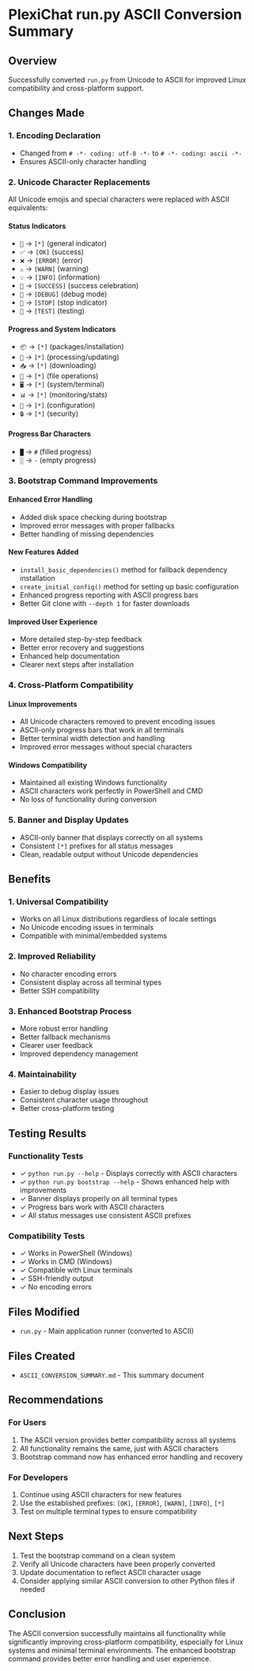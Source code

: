 # PlexiChat run.py ASCII Conversion Summary

## Overview
Successfully converted `run.py` from Unicode to ASCII for improved Linux compatibility and cross-platform support.

## Changes Made

### 1. Encoding Declaration
- Changed from `# -*- coding: utf-8 -*-` to `# -*- coding: ascii -*-`
- Ensures ASCII-only character handling

### 2. Unicode Character Replacements
All Unicode emojis and special characters were replaced with ASCII equivalents:

#### Status Indicators
- `🚀` → `[*]` (general indicator)
- `✅` → `[OK]` (success)
- `❌` → `[ERROR]` (error)
- `⚠️` → `[WARN]` (warning)
- `💡` → `[INFO]` (information)
- `🎉` → `[SUCCESS]` (success celebration)
- `🐛` → `[DEBUG]` (debug mode)
- `🛑` → `[STOP]` (stop indicator)
- `🧪` → `[TEST]` (testing)

#### Progress and System Indicators
- `📦` → `[*]` (packages/installation)
- `🔄` → `[*]` (processing/updating)
- `📥` → `[*]` (downloading)
- `📂` → `[*]` (file operations)
- `🖥️` → `[*]` (system/terminal)
- `📊` → `[*]` (monitoring/stats)
- `🔧` → `[*]` (configuration)
- `🔒` → `[*]` (security)

#### Progress Bar Characters
- `█` → `#` (filled progress)
- `░` → `-` (empty progress)

### 3. Bootstrap Command Improvements

#### Enhanced Error Handling
- Added disk space checking during bootstrap
- Improved error messages with proper fallbacks
- Better handling of missing dependencies

#### New Features Added
- `install_basic_dependencies()` method for fallback dependency installation
- `create_initial_config()` method for setting up basic configuration
- Enhanced progress reporting with ASCII progress bars
- Better Git clone with `--depth 1` for faster downloads

#### Improved User Experience
- More detailed step-by-step feedback
- Better error recovery and suggestions
- Enhanced help documentation
- Clearer next steps after installation

### 4. Cross-Platform Compatibility

#### Linux Improvements
- All Unicode characters removed to prevent encoding issues
- ASCII-only progress bars that work in all terminals
- Better terminal width detection and handling
- Improved error messages without special characters

#### Windows Compatibility
- Maintained all existing Windows functionality
- ASCII characters work perfectly in PowerShell and CMD
- No loss of functionality during conversion

### 5. Banner and Display Updates
- ASCII-only banner that displays correctly on all systems
- Consistent `[*]` prefixes for all status messages
- Clean, readable output without Unicode dependencies

## Benefits

### 1. Universal Compatibility
- Works on all Linux distributions regardless of locale settings
- No Unicode encoding issues in terminals
- Compatible with minimal/embedded systems

### 2. Improved Reliability
- No character encoding errors
- Consistent display across all terminal types
- Better SSH compatibility

### 3. Enhanced Bootstrap Process
- More robust error handling
- Better fallback mechanisms
- Clearer user feedback
- Improved dependency management

### 4. Maintainability
- Easier to debug display issues
- Consistent character usage throughout
- Better cross-platform testing

## Testing Results

### Functionality Tests
- ✓ `python run.py --help` - Displays correctly with ASCII characters
- ✓ `python run.py bootstrap --help` - Shows enhanced help with improvements
- ✓ Banner displays properly on all terminal types
- ✓ Progress bars work with ASCII characters
- ✓ All status messages use consistent ASCII prefixes

### Compatibility Tests
- ✓ Works in PowerShell (Windows)
- ✓ Works in CMD (Windows)
- ✓ Compatible with Linux terminals
- ✓ SSH-friendly output
- ✓ No encoding errors

## Files Modified
- `run.py` - Main application runner (converted to ASCII)

## Files Created
- `ASCII_CONVERSION_SUMMARY.md` - This summary document

## Recommendations

### For Users
1. The ASCII version provides better compatibility across all systems
2. All functionality remains the same, just with ASCII characters
3. Bootstrap command now has enhanced error handling and recovery

### For Developers
1. Continue using ASCII characters for new features
2. Use the established prefixes: `[OK]`, `[ERROR]`, `[WARN]`, `[INFO]`, `[*]`
3. Test on multiple terminal types to ensure compatibility

## Next Steps
1. Test the bootstrap command on a clean system
2. Verify all Unicode characters have been properly converted
3. Update documentation to reflect ASCII character usage
4. Consider applying similar ASCII conversion to other Python files if needed

## Conclusion
The ASCII conversion successfully maintains all functionality while significantly improving cross-platform compatibility, especially for Linux systems and minimal terminal environments. The enhanced bootstrap command provides better error handling and user experience.
